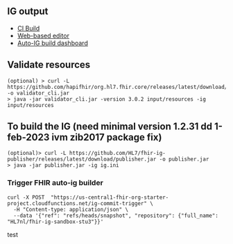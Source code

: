 ## IG output

* [CI Build](https://build.fhir.org/ig/HL7nl/fhir-ig-sandbox-stu3/)
* [Web-based editor](https://github.dev/HL7nl/fhir-ig-sandbox-stu3/)
* [Auto-IG build dashboard](https://fhir.github.io/auto-ig-builder/)

## Validate resources
```
(optional) > curl -L https://github.com/hapifhir/org.hl7.fhir.core/releases/latest/download/validator_cli.jar -o validator_cli.jar
> java -jar validator_cli.jar -version 3.0.2 input/resources -ig input/resources
```

## To build the IG (need minimal version 1.2.31 dd 1-feb-2023 ivm zib2017 package fix)
```
(optional)> curl -L https://github.com/HL7/fhir-ig-publisher/releases/latest/download/publisher.jar -o publisher.jar
> java -jar publisher.jar -ig ig.ini
```

### Trigger FHIR auto-ig builder
```
curl -X POST  "https://us-central1-fhir-org-starter-project.cloudfunctions.net/ig-commit-trigger" \
  -H "Content-type: application/json" \
  --data '{"ref": "refs/heads/snapshot", "repository": {"full_name": "HL7nl/fhir-ig-sandbox-stu3"}}'
```

test
